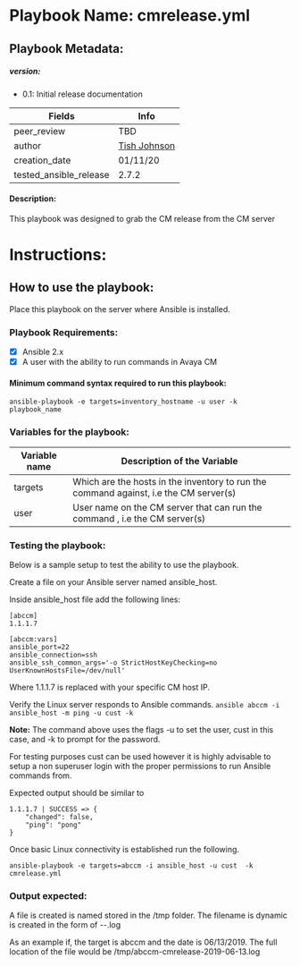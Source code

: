 # Playbook Name: cmrelease.yml

## Playbook Metadata:
##### version:
* 0.1: Initial release documentation

|Fields|Info|
|---|---|
|peer_review|TBD|
|author|[Tish Johnson](mailto:ljjohnson@convergeone.com?subject=cmrelease-ansible-playbook)
|creation_date|01/11/20|
|tested_ansible_release|2.7.2|

####  Description:
This playbook was designed to grab the CM release from the CM server

# Instructions:
## How to use the playbook:
Place this playbook on the server where Ansible is installed.

### Playbook Requirements:
- [x] Ansible 2.x
- [x] A user with the ability to run commands in Avaya CM

#### Minimum command syntax required to run this playbook:

 `ansible-playbook -e targets=inventory_hostname -u user -k playbook_name`

### Variables for the playbook:
|Variable name|Description of the Variable|
|---|---|
|targets|Which are the hosts in the inventory to run the command against, i.e the CM server(s)|
|user|User name on the CM server that can run the command , i.e the CM server(s)|


### Testing the playbook:
Below is a sample setup to test the ability to use the playbook.

Create a file on your Ansible server named ansible_host.

Inside ansible_host file add the following lines:
```
[abccm]
1.1.1.7

[abccm:vars]
ansible_port=22
ansible_connection=ssh
ansible_ssh_common_args='-o StrictHostKeyChecking=no UserKnownHostsFile=/dev/null'
```
Where 1.1.1.7 is replaced with your specific CM host IP.

Verify the Linux server responds to Ansible commands.
`ansible abccm -i ansible_host -m ping -u cust -k`

**Note:** The command above uses the flags -u to set the user, cust in this case, and -k to prompt for the password.

For testing purposes cust can be used however it is highly advisable to setup a non superuser login with the proper permissions to run Ansible commands from.

Expected output should be similar to
```
1.1.1.7 | SUCCESS => {
    "changed": false,
    "ping": "pong"
}
```
Once basic Linux connectivity is established run the following.

`ansible-playbook -e targets=abccm -i ansible_host -u cust  -k cmrelease.yml`


### Output expected:
A file is created is named stored in the /tmp folder. The filename is dynamic is created in the form of <targets>-<playbook name>-<date>.log

As an example if, the target is abccm and the date is 06/13/2019. The full location of the file would be /tmp/abccm-cmrelease-2019-06-13.log


